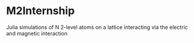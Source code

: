 # M2Internship
Julia simulations of N 2-level atoms on a lattice interacting via the electric and magnetic interaction
